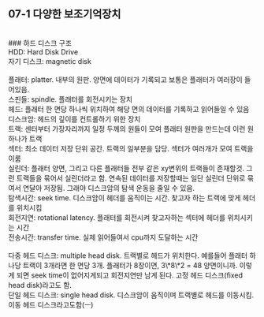 ## 07-1 다양한 보조기억장치<br>
<br>
### 하드 디스크 구조<br>
HDD: Hard Disk Drive<br>
자기 디스크: magnetic disk <br>
<br>
플래터: platter. 내부의 원판. 양면에 데이터가 기록되고 보통은 플래터가 여러장이 들어있음.<br>
스핀들: spindle. 플래터를 회전시키는 장치<br>
헤드: 플래터 한 면당 하나씩 위치하여 해당 면의 데이터를 기록하고 읽어들일 수 있음<br>
디스크암: 헤드의 깊이를 컨트롤하기 위한 장치<br>
트랙: 센터부터 가장자리까지 일정 두께의 원들이 모여 플래터 원판을 만드는데 이런 원 하나가 트랙<br>
섹터: 최소 데이터 저장 단위 공간. 트랙의 일부분을 담당. 섹터가 여러개가 모여 트랙을 이룸<br>
실린더: 플래터 양면, 그리고 다른 플래터들 전부 같은 xy변위의 트랙들이 존재할것. 그런 트랙들을 묶어서 실린더라고 함. 연속된 데이터를 저장할때는 일단 실린더 단위로 묶여서 연달아 저장됨. 그래야 디스크암의 탐색 운동을 줄일 수 있음.<br>
탐색시간: seek time. 디스크암이 헤더를 움직이는 시간. 찾고자 하는 트랙에 맞게 헤더를 위치시킴 <br>
회전지연: rotational latency. 플래터를 회전시켜 찾고자하는 섹터에 헤더를 위치시키는 시간<br>
전송시간: transfer time. 실제 읽어들여서 cpu까지 도달하는 시간<br>
<br>
다중 헤드 디스크: multiple head disk. 트랙별로 헤드가 위치한다. 예를들어 플래터 하나당 트랙이 3개라면 한 면당 3개. 플래터가 8장이면, 3\*8\*2 = 48 양면이니까. 이렇게 되면 seek time이 없어지게되고 회전지연만 남게 된다. 고정 헤드 디스크(fixed head disk)라고도 함.<br>
단일 헤드 디스크: single head disk. 디스크암이 움직이며 트랙별로 헤드를 이동시킴. 이동 헤드 디스크라고도함(ㅡ)


